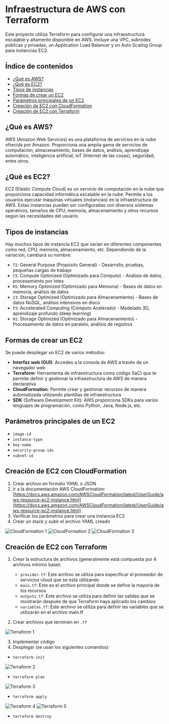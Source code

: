 # Infraestructura de AWS con Terraform

Este proyecto utiliza Terraform para configurar una infraestructura escalable y altamente disponible en AWS. Incluye una VPC, subredes públicas y privadas, un Application Load Balancer y un Auto Scaling Group para instancias EC2.

## Índice de contenidos
- [¿Qué es AWS?](#qué-es-aws)
- [¿Qué es EC2?](#qué-es-ec2)
- [Tipos de instancias](#tipos-de-instancias)
- [Formas de crear un EC2](#formas-de-crear-un-ec2)
- [Parámetros principales de un EC2](#parámetros-principales-de-un-ec2)
- [Creación de EC2 con CloudFormation](#creación-de-ec2-con-cloudformation)
- [Creación de EC2 con Terraform](#creación-de-ec2-con-terraform)

## ¿Qué es AWS?

AWS (Amazon Web Services) es una plataforma de servicios en la nube ofrecida por Amazon. Proporciona una amplia gama de servicios de computación, almacenamiento, bases de datos, análisis, aprendizaje automático, inteligencia artificial, IoT (Internet de las cosas), seguridad, entre otros.

## ¿Qué es EC2?

EC2 (Elastic Compute Cloud) es un servicio de computación en la nube que proporciona capacidad informática escalable en la nube. Permite a los usuarios ejecutar máquinas virtuales (instancias) en la infraestructura de AWS. Estas instancias pueden ser configuradas con diversos sistemas operativos, tamaños de CPU, memoria, almacenamiento y otros recursos según las necesidades del usuario.

## Tipos de instancias

Hay muchos tipos de instancia EC2 que varían en diferentes componentes como red, CPU, memoria, almacenamiento, etc. Dependiendo de la variación, cambiará su nombre:

- `T2`: General Purpose (Propósito General) - Desarrollo, pruebas, pequeñas cargas de trabajo
- `C5`: Compute Optimized (Optimizado para Cómputo) - Análisis de datos, procesamiento por lotes
- `R5`: Memory Optimized (Optimizado para Memoria) - Bases de datos en memoria, análisis de datos
- `I3`: Storage Optimized (Optimizado para Almacenamiento) - Bases de datos NoSQL, análisis intensivos en disco
- `P3`: Accelerated Computing (Cómputo Acelerado) - Modelado 3D, aprendizaje profundo (deep learning)
- `H1`: Storage Optimized (Optimizado para Almacenamiento) - Procesamiento de datos en paralelo, análisis de registros

## Formas de crear un EC2

Se puede desplegar un EC2 de varios métodos:

- **Interfaz web (GUI)**: Accedes a la consola de AWS a través de un navegador web
- **Terraform**: Herramienta de infraestructura como código (IaC) que te permite definir y gestionar la infraestructura de AWS de manera declarativa
- **CloudFormation**: Permite crear y gestionar recursos de manera automatizada utilizando plantillas de infraestructura
- **SDK** (Software Development Kit): AWS proporciona SDKs para varios lenguajes de programación, como Python, Java, Node.js, etc.

## Parámetros principales de un EC2

- `image-id`
- `instance-type`
- `key-name`
- `security-group-ids`
- `subnet-id`

## Creación de EC2 con CloudFormation

1. Crear archivo en formato YAML o JSON
2. Ir a la documentación AWS CloudFormation: [https://docs.aws.amazon.com/AWSCloudFormation/latest/UserGuide/aws-resource-ec2-instance.html](https://docs.aws.amazon.com/AWSCloudFormation/latest/UserGuide/aws-resource-ec2-instance.html)
3. Verificar los parámetros para crear una instancia EC2
4. Crear un stack y subir el archivo YAML creado

![CloudFormation 1](https://github.com/Andherson333333/AWS-IAC/blob/main/EC2%20servicio/imagenes/cloudfmation-1.PNG)
![CloudFormation 2](https://github.com/Andherson333333/AWS-IAC/blob/main/EC2%20servicio/imagenes/cloudfmation-2.PNG)
![CloudFormation 3](https://github.com/Andherson333333/AWS-IAC/blob/main/EC2%20servicio/imagenes/cloudfmation-3.PNG)

## Creación de EC2 con Terraform

1. Crear la estructura de archivos (generalmente está compuesta por 4 archivos mínimo base):
   - `provider.tf`: Este archivo se utiliza para especificar el proveedor de servicios cloud que se está utilizando
   - `main.tf`: Este es el archivo principal donde se define la mayoría de los recursos
   - `outputs.tf`: Este archivo se utiliza para definir las salidas que se mostrarán después de que Terraform haya aplicado los cambios
   - `variables.tf`: Este archivo se utiliza para definir las variables que se utilizarán en el archivo main.tf

2. Crear archivos que terminen en `.tf`

![Terraform 1](https://github.com/Andherson333333/AWS-IAC/blob/main/EC2%20servicio/imagenes/terrafomr-1.PNG)

3. Implementar código
4. Desplegar (se usan los siguientes comandos):

- `terraform init`

![Terraform 2](https://github.com/Andherson333333/AWS-IAC/blob/main/EC2%20servicio/imagenes/terrafomr-2.PNG)

- `terraform plan`

![Terraform 3](https://github.com/Andherson333333/AWS-IAC/blob/main/EC2%20servicio/imagenes/terrafomr-3.PNG)

- `terraform apply`

![Terraform 4](https://github.com/Andherson333333/AWS-IAC/blob/main/EC2%20servicio/imagenes/terrafomr-4.PNG)
![Terraform 5](https://github.com/Andherson333333/AWS-IAC/blob/main/EC2%20servicio/imagenes/terrafomr-5.PNG)

- `terraform destroy`
